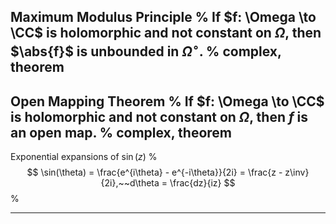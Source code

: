 Maximum Modulus Principle
%
If $f: \Omega \to \CC$ is holomorphic and not constant on $\Omega$, then $\abs{f}$ is unbounded in $\Omega^\circ$.
%
complex, theorem
---

Open Mapping Theorem
%
If $f: \Omega \to \CC$ is holomorphic and not constant on $\Omega$, then $f$ is an open map.
%
complex, theorem
---

Exponential expansions of $\sin(z)$
%
$$
\sin(\theta) = \frac{e^{i\theta} - e^{-i\theta}}{2i} = \frac{z - z\inv}{2i},~~d\theta = \frac{dz}{iz}
$$
%

---

